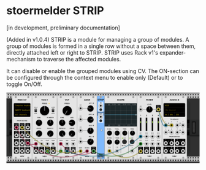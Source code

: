 # stoermelder STRIP

[in development, preliminary documentation]

(Added in v1.0.4) STRIP is a module for managing a group of modules. A group of modules is formed in a single row without a space between them, directly attached left or right to STRIP. STRIP uses Rack v1's expander-mechanism to traverse the affected modules.

It can disable or enable the grouped modules using CV. The ON-section can be configured through the context menu to enable only (Default) or to toggle On/Off.

![STRIP Intro](./Strip-intro.gif)
